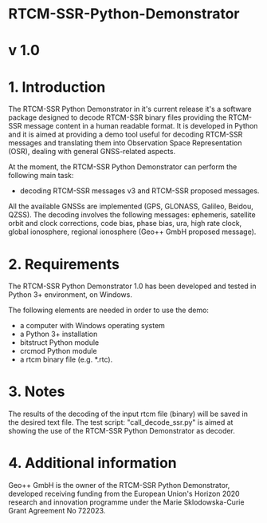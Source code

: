 # RTCM-SSR-Python-Demonstrator
# v 1.0 

# 1. Introduction

   The RTCM-SSR Python Demonstrator in it's current release it's
   a software package designed to decode RTCM-SSR binary files 
   providing the RTCM-SSR message content in a
   human readable format.
   It is developed in Python and it is aimed at providing a
   demo tool useful for decoding RTCM-SSR messages and 
   translating them into Observation Space Representation (OSR),
   dealing with general GNSS-related aspects.
   
   At the moment, the RTCM-SSR Python Demonstrator can perform
   the following main task:
   
   - decoding RTCM-SSR messages v3 and RTCM-SSR proposed messages.
         
   All the available GNSSs are implemented (GPS, GLONASS, Galileo,
   Beidou, QZSS).
   The decoding involves the following messages: ephemeris,
   satellite orbit and clock corrections, code bias, phase bias,
   ura, high rate clock, global ionosphere, regional ionosphere (Geo++ GmbH proposed message).

# 2. Requirements
   
   The RTCM-SSR Python Demonstrator 1.0 has been developed
   and tested in Python 3+ environment, on Windows.
   
   The following elements are needed in order to use the demo:

   - a computer with Windows operating system
   - a Python 3+ installation
   - bitstruct Python module 
   - crcmod Python module
   - a rtcm binary file (e.g. *.rtc).
      
# 3. Notes
   
   The results of the decoding of the input rtcm file (binary) 
   will be saved in the desired text file.
   The test script: "call_decode_ssr.py" is aimed at showing the use of
   the RTCM-SSR Python Demonstrator as decoder. 
   
# 4. Additional information
  
   Geo++ GmbH is the owner of the RTCM-SSR Python Demonstrator,
   developed receiving funding from the European Union's Horizon 2020
   research and innovation programme under the Marie Sklodowska-Curie
   Grant Agreement No 722023. 
   

